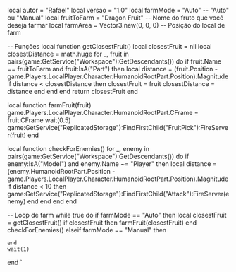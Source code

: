 
local autor = "Rafael"
local versao = "1.0"
local farmMode = "Auto" -- "Auto" ou "Manual"
local fruitToFarm = "Dragon Fruit" -- Nome do fruto que você deseja farmar
local farmArea = Vector3.new(0, 0, 0) -- Posição do local de farm

-- Funções
local function getClosestFruit()
    local closestFruit = nil
    local closestDistance = math.huge
    for _, fruit in pairs(game:GetService("Workspace"):GetDescendants()) do
        if fruit.Name == fruitToFarm and fruit:IsA("Part") then
            local distance = (fruit.Position - game.Players.LocalPlayer.Character.HumanoidRootPart.Position).Magnitude
            if distance < closestDistance then
                closestFruit = fruit
                closestDistance = distance
            end
        end
    end
    return closestFruit
end

local function farmFruit(fruit)
    game.Players.LocalPlayer.Character.HumanoidRootPart.CFrame = fruit.CFrame
    wait(0.5)
    game:GetService("ReplicatedStorage"):FindFirstChild("FruitPick"):FireServer(fruit)
end

local function checkForEnemies()
    for _, enemy in pairs(game:GetService("Workspace"):GetDescendants()) do
        if enemy:IsA("Model") and enemy.Name ~= "Player" then
            local distance = (enemy.HumanoidRootPart.Position - game.Players.LocalPlayer.Character.HumanoidRootPart.Position).Magnitude
            if distance < 10 then
                game:GetService("ReplicatedStorage"):FindFirstChild("Attack"):FireServer(enemy)
            end
        end
    end
end

-- Loop de farm
while true do
    if farmMode == "Auto" then
        local closestFruit = getClosestFruit()
        if closestFruit then
            farmFruit(closestFruit)
        end
        checkForEnemies()
    elseif farmMode == "Manual" then

    end
    wait(1)
end
`
